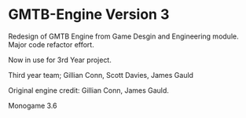 # GMTB-Engine Version 3
Redesign of GMTB Engine from Game Desgin and Engineering module.
Major code refactor effort.


Now in use for 3rd Year project.

Third year team;
Gillian Conn,
Scott Davies,
James Gauld


Original engine credit:
Gillian Conn,
James Gauld.

Monogame 3.6

